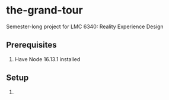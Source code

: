 # the-grand-tour
Semester-long project for LMC 6340: Reality Experience Design

## Prerequisites
1. Have Node 16.13.1 installed

## Setup
1.